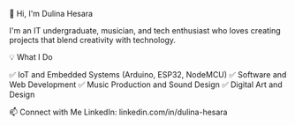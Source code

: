 👋 Hi, I'm Dulina Hesara

I'm an IT undergraduate, musician, and tech enthusiast who loves creating projects that blend creativity with technology.

💡 What I Do

✅ IoT and Embedded Systems (Arduino, ESP32, NodeMCU)
✅ Software and Web Development
✅ Music Production and Sound Design
✅ Digital Art and Design

📫 Connect with Me
LinkedIn: linkedin.com/in/dulina-hesara
